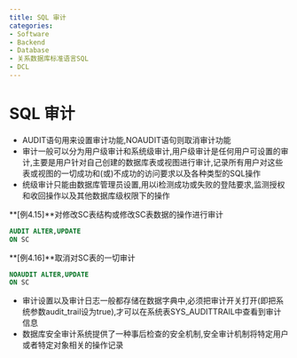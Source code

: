 ```yaml
---
title: SQL 审计
categories:
- Software
- Backend
- Database
- 关系数据库标准语言SQL
- DCL
---
```

# SQL 审计

- AUDIT语句用来设置审计功能,NOAUDIT语句则取消审计功能
- 审计一般可以分为用户级审计和系统级审计,用户级审计是任何用户可设置的审计,主要是用户针对自己创建的数据库表或视图进行审计,记录所有用户对这些表或视图的一切成功和(或)不成功的访问要求以及各种类型的SQL操作
- 统级审计只能由数据库管理员设置,用以i检测成功或失败的登陆要求,监测授权和收回操作以及其他数据库级权限下的操作

**[例4.15]**对修改SC表结构或修改SC表数据的操作进行审计

```sql
AUDIT ALTER,UPDATE
ON SC
```

**[例4.16]**取消对SC表的一切审计

```sql
NOAUDIT ALTER,UPDATE
ON SC
```

- 审计设置以及审计日志一般都存储在数据字典中,必须把审计开关打开(即把系统参数audit_trail设为true),才可以在系统表SYS_AUDITTRAIL中查看到审计信息
- 数据库安全审计系统提供了一种事后检查的安全机制,安全审计机制将特定用户或者特定对象相关的操作记录

